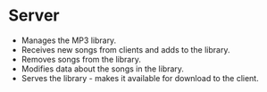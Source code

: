 # Server 

* Manages the MP3 library.
* Receives new songs from clients and adds to the library.
* Removes songs from the library.
* Modifies data about the songs in the library.
* Serves the library - makes it available for download to the client.